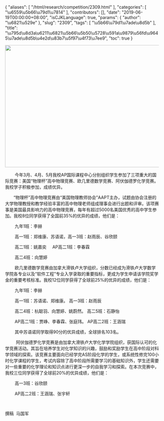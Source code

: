 {
    "aliases": [
        "/html/research/competition/2309.html"
    ],
    "categories": [
        "\u6559\u5b66\u79d1\u7814"
    ],
    "contributors": [],
    "date": "2019-06-19T00:00:00+08:00",
    "isCJKLanguage": true,
    "params": {
        "author": "\u6821\u529e"
    },
    "slug": "2309",
    "tags": [
        "\u5b66\u79d1\u7ade\u8d5b"
    ],
    "title": "\u795d\u8d3a\u6211\u6821\u5b66\u5b50\u5728\u591a\u9879\u56fd\u9645\u7ade\u8d5b\u4e2d\u83b7\u5f97\u4f73\u7ee9",
    "toc": true
}


<img
    src="https://cdn.tfls.online/mirror/full/02074893c677ffe700ec098b75e6f9a39e9da644.jpg"
    style="display:block;margin-left:auto;margin-right:auto;"
    decoding="async"
    fetchpriority="auto"
    loading="lazy"
    height="400"
    width="600"
/>




  





        今年3月、4月、5月我校AP国际课程中心分别组织学生参加了三项重大的国际竞赛：美国“物理杯”高中物理竞赛、欧几里德数学竞赛、阿伏伽德罗化学竞赛。我校学子积极参加，成绩优异。




       “物理杯”高中物理竞赛由“美国物理教师协会”AAPT主办，试题由协会注册的大学物理教授和教学经验丰富的高中物理老师组成理事会进行出题和评审。该项赛事是美国最具影响力的高中物理竞赛，每年有超过5000名美国优秀的高中学生参加。我校8位同学获得了全国前35%的优异的成绩，他们是：




        九年1班：李赫




        高一1班：郑维康、苏语诺，高一3班：赵雨辰、谷欣颐




        高二1班：姚嘉奕     AP高二1班：李春霖




        高二4班：向慧婷    




        欧几里德数学竞赛由加拿大滑铁卢大学组织，分数已经成为滑铁卢大学数学学院各专业以及“软件工程”专业入学录取的重要指标，更成为学生申请该学院奖学金的重要考核标准。我校12位同学获得了全球前25%的优异的成绩，他们是：




        九年1班：李赫




        高一1班：苏语诺、郑维康。 高一3班：赵雨辰




        高二4班：杭聪羽、向慧婷、姚蔚然。 高二5班：石静怡




        AP高二1班：贾峥、李春霖、张庭玮。 AP高二2班：王涵瑞




        其中苏语诺同学取得90分的优异成绩，全球排名103名。




         阿伏伽德罗化学竞赛是由加拿大滑铁卢大学化学学院组织，获国际认可的化学竞赛活动。其旨在培养学生对化学知识的兴趣，鼓励和奖励学生在高中阶段对科学领域的探索。该竞赛主要面向已经学完AS阶段化学的学生，或系统性修完100小时化学课程的学生，考试内容除了高中阶段所需要学习的基础知识外，学生还需要对一些重要的化学理论和知识点进行更深一步的自我学习和探索。在本次竞赛中，我校三位同学获得了全球前20%的优异成绩，他们是：




        高一3班：谷欣颐




        AP高二2班：王涵瑞、张宇轩




 




撰稿  马国军




  



